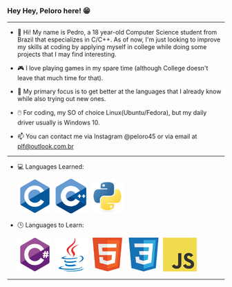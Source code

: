 <br>

### Hey Hey, Peloro here! :grin:

---


- 🔭 Hi! My name is Pedro, a 18 year-old Computer Science student from Brazil that especializes in C/C++. As of now, I'm just looking to improve my skills at coding by applying myself in college while doing some projects that I may find interesting.

- 🎮 I love playing games in my spare time (although College doesn't leave that much time for that).

- 🌱 My primary focus is to get better at the languages that I already know while also trying out new ones.

- 🖱️ For coding, my SO of choice Linux(Ubuntu/Fedora), but my daily driver usually is Windows 10.

- 📫 You can contact me via Instagram @peloro45 or via email at plf@outlook.com.br


---


- 💻 Languages Learned:

  <img src="https://github.com/devicons/devicon/blob/master/icons/c/c-original.svg" width="80" height="80"> <img src="https://github.com/devicons/devicon/blob/master/icons/cplusplus/cplusplus-original.svg" width="80" height="80"> <img src="https://github.com/devicons/devicon/blob/master/icons/python/python-original.svg" width="80" height="80">

- 🕒 Languages to Learn:

  <img src="https://github.com/devicons/devicon/blob/master/icons/csharp/csharp-original.svg" width="80" height="80"> <img src="https://github.com/devicons/devicon/blob/master/icons/java/java-original.svg" width="80" height="80"> <img src="https://github.com/devicons/devicon/blob/master/icons/html5/html5-original.svg" width="80" height="80"> <img src="https://github.com/devicons/devicon/blob/master/icons/css3/css3-original.svg" width="80" height="80"> <img src="https://github.com/devicons/devicon/blob/master/icons/javascript/javascript-original.svg" width="80" height="80">
  
---

<br>

